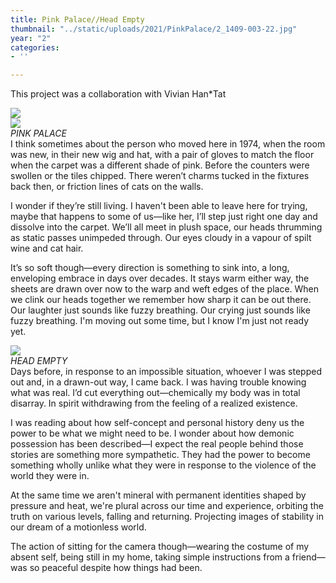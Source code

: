 ```yaml
---
title: Pink Palace//Head Empty
thumbnail: "../static/uploads/2021/PinkPalace/2_1409-003-22.jpg"
year: "2"
categories:
- ''

---
```

This project was a collaboration with <span class="rainbow">Vivian Han*Tat</span>

![](/uploads/2021/PinkPalace/PINKPALACEHEADEMPTY.gif)  
![](/uploads/2021/PinkPalace/2_1411-010-4.jpg)  
_PINK PALACE_  
I think sometimes about the person who moved here in 1974, when the room was new, in their new wig and hat, with a pair of gloves to match the floor when the carpet was a different shade of pink. Before the counters were swollen or the tiles chipped. There weren’t charms tucked in the fixtures back then, or friction lines of cats on the walls.

I wonder if they’re still living. I haven't been able to leave here for trying, maybe that happens to some of us—like her, I’ll step just right one day and dissolve into the carpet. We’ll all meet in plush space, our heads thrumming as static passes unimpeded through. Our eyes cloudy in a vapour of spilt wine and cat hair.

It’s so soft though—every direction is something to sink into, a long, enveloping embrace in days over decades. It stays warm either way, the sheets are drawn over now to the warp and weft edges of the place. When we clink our heads together we remember how sharp it can be out there. Our laughter just sounds like fuzzy breathing. Our crying just sounds like fuzzy breathing. I'm moving out some time, but I know I'm just not ready yet.  
  
![](/uploads/1_1411-002-2.jpg)  
_HEAD EMPTY_  
Days before, in response to an impossible situation, whoever I was stepped out and, in a drawn-out way, I came back. I was having trouble knowing what was real. I’d cut everything out—chemically my body was in total disarray. In spirit withdrawing from the feeling of a realized existence.

I was reading about how self-concept and personal history deny us the power to be what we might need to be. I wonder about how demonic possession has been described—I expect the real people behind those stories are something more sympathetic. They had the power to become something wholly unlike what they were in response to the violence of the world they were in.

At the same time we aren't mineral with permanent identities shaped by pressure and heat, we're plural across our time and experience, orbiting the truth on various levels, falling and returning. Projecting images of stability in our dream of a motionless world.

The action of sitting for the camera though—wearing the costume of my absent self, being still in my home, taking simple instructions from a friend—was so peaceful despite how things had been.